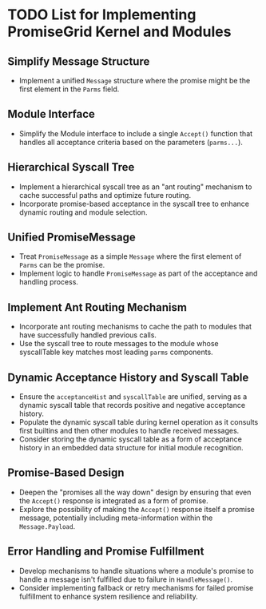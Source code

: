 # TODO List for Implementing PromiseGrid Kernel and Modules

## Simplify Message Structure
- Implement a unified `Message` structure where the promise might be the first element in the `Parms` field.

## Module Interface
- Simplify the Module interface to include a single `Accept()` function that handles all acceptance criteria based on the parameters (`parms...`).

## Hierarchical Syscall Tree
- Implement a hierarchical syscall tree as an "ant routing" mechanism to cache successful paths and optimize future routing.
- Incorporate promise-based acceptance in the syscall tree to enhance dynamic routing and module selection.

## Unified PromiseMessage
- Treat `PromiseMessage` as a simple `Message` where the first element of `Parms` can be the promise.
- Implement logic to handle `PromiseMessage` as part of the acceptance and handling process.

## Implement Ant Routing Mechanism
- Incorporate ant routing mechanisms to cache the path to modules that have successfully handled previous calls.
- Use the syscall tree to route messages to the module whose syscallTable key matches most leading `parms` components.

## Dynamic Acceptance History and Syscall Table
- Ensure the `acceptanceHist` and `syscallTable` are unified, serving as a dynamic syscall table that records positive and negative acceptance history.
- Populate the dynamic syscall table during kernel operation as it consults first builtins and then other modules to handle received messages.
- Consider storing the dynamic syscall table as a form of acceptance history in an embedded data structure for initial module recognition.

## Promise-Based Design
- Deepen the "promises all the way down" design by ensuring that even the `Accept()` response is integrated as a form of promise.
- Explore the possibility of making the `Accept()` response itself a promise message, potentially including meta-information within the `Message.Payload`.

## Error Handling and Promise Fulfillment
- Develop mechanisms to handle situations where a module's promise to handle a message isn't fulfilled due to failure in `HandleMessage()`.
- Consider implementing fallback or retry mechanisms for failed promise fulfillment to enhance system resilience and reliability.

